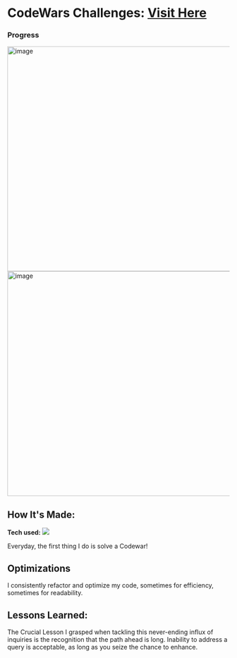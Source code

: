 # CodeWars Challenges: <a target="_blank" href="https://www.codewars.com/users/hady68" >Visit Here</a> 


### Progress 
<img width="510" alt="image" src="https://github.com/hady68/Codewars/assets/64458111/c5ab3892-d4d6-4ebc-ba7d-de201edfeb7f">
<img width="510" alt="image" src="https://github.com/hady68/Codewars/assets/64458111/4fb1a6ab-e962-4f93-b339-3097dcb44f89">


## How It's Made:

**Tech used:** <img src="https://img.shields.io/static/v1?label=|&message=JAVASCRIPT&color=3c7f5d&style=plastic&logo=javascript"/>

Everyday, the first thing I do is solve a Codewar! 

## Optimizations

I consistently refactor and optimize my code, sometimes for efficiency, sometimes for readability. 

## Lessons Learned:

The Crucial Lesson I grasped when tackling this never-ending influx of inquiries is the recognition that the path ahead is long. Inability to address a query is acceptable, as long as you seize the chance to enhance.
